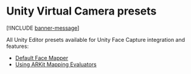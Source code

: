 # Unity Virtual Camera presets

[!INCLUDE [banner-message](banner-message.md)]

All Unity Editor presets available for Unity Face Capture integration and features:

* [Default Face Mapper](ref-component-arkit-default-face-mapper.md)
* [Using ARKit Mapping Evaluators](face-capture-mapping-evaluator.md)
